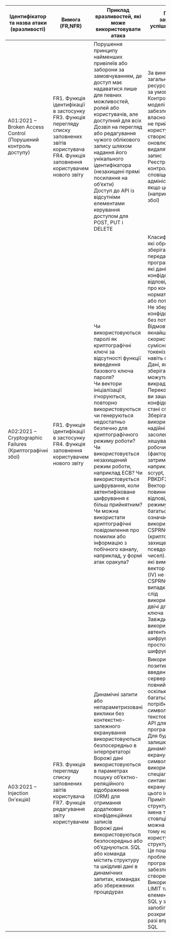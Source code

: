 |Ідентифікатор та назва атаки (вразливості)|Вимога (FR,NFR)|Приклад вразливостей, які може використовувати атака|Приклад запобігання успішної реалізації атаки|
|----------|------------|-------------------|--------------|
|A01:2021 – Broken Access Control (Порушений контроль доступу)| FR1. Функція ідентифікації в застосунку </br> FR3. Функція перегляду списку заповнених звітів користувача </br> FR4. Функція заповнення користувачем нового звіту|Порушення принципу найменших привілеїв або заборони за замовчуванням, де доступ має надаватися лише для певних можливостей, ролей або користувачів, але доступний для всіх </br> Дозвіл на перегляд або редагування чужого облікового запису шляхом надання його унікального ідентифікатора (незахищені прямі посилання на об’єкти) </br> Доступ до API із відсутніми елементами керування доступом для POST, PUT і DELETE | За винятком загальнодоступних ресурсів, заборонити за умовчанням </br> Контроль доступу моделі повинен забезпечувати право власності на запис, а не приймати, що користувач може створювати, читати, оновлювати або видаляти будь-який запис </br> Реєстрація збоїв контролю доступу, сповіщення адміністраторів, якщо це необхідно (наприклад, повторні збої) | 
|A02:2021 – Cryptographic Failures (Криптографічні збої)| FR1. Функція ідентифікації в застосунку </br> FR4. Функція заповнення користувачем нового звіту|Чи використовуються паролі як криптографічні ключі за відсутності функції виведення базового ключа пароля? </br> Чи вектори ініціалізації ігноруються, повторно використовуються чи генеруються недостатньо безпечно для криптографічного режиму роботи? Чи використовується незахищений режим роботи, наприклад ECB? Чи використовується шифрування, коли автентифіковане шифрування є більш прийнятним? </br> Чи можна використати криптографічні повідомлення про помилки або інформацію з побічного каналу, наприклад, у формі атак оракула? | Класифікуйте дані, які обробляються, зберігаються або передаються програмою.Визначте, які дані є конфіденційними відповідно до законів про конфіденційність, нормативних вимог або потреб бізнесу</br> Не зберігайте конфіденційні дані без потреби. Відмовтеся від нього якнайшвидше або скористайтеся сумісною з PCI DSS токенізацією чи навіть скороченням. Дані, які не зберігаються, не можуть бути викрадені </br> Переконайтеся, що ви зашифрували всі конфіденційні дані в стані спокою </br> Зберігайте паролі, використовуючи надійні адаптивні та засолені функції хешування з робочим фактором (фактором затримки), наприклад Argon2, scrypt, bcrypt або PBKDF2 </br> Вектори ініціалізації повинні бути обрані відповідно до режиму роботи. Для багатьох режимів це означає використання CSPRNG (криптографічно захищений генератор псевдовипадкових чисел). Для режимів, які вимагають nonce, вектор ініціалізації (IV) не потребує CSPRNG. У всіх випадках IV ніколи не слід використовувати двічі для фіксованого ключа </br> Завжди використовуйте автентифіковане шифрування замість простого шифрування|
|A03:2021 – Injection (Ін'єкція) |FR3. Функція перегляду списку заповнених звітів користувача </br> FR7. Функція редагування звіту користувачем| Динамічні запити або непараметризовані виклики без контекстно-залежного екранування використовуються безпосередньо в інтерпретаторі </br> Ворожі дані використовуються в параметрах пошуку об’єктно-реляційного відображення (ORM) для отримання додаткових конфіденційних записів </br> Ворожі дані використовуються безпосередньо або об’єднуються. SQL або команда містить структуру та шкідливі дані в динамічних запитах, командах або збережених процедурах | Використовуйте позитивну перевірку введення на стороні сервера. Це не повний захист, оскільки для багатьох програм потрібні спеціальні символи, наприклад текстові області або API для мобільних програм </br> Для будь-яких залишкових динамічних запитів екрануйте спеціальні символи, використовуючи спеціальний синтаксис екранування для цього інтерпретатора </br> Примітка. Такі структури SQL, як імена таблиць, імена стовпців тощо, не можна екранувати, тому надані користувачем імена структур небезпечні. Це поширена проблема в програмному забезпеченні для створення звітів </br>Використовуйте LIMIT та інші елементи керування SQL у запитах, щоб запобігти масовому розкриттю записів у разі впровадження SQL |
